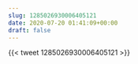 ```yaml
---
slug: 1285026930006405121
date: 2020-07-20 01:41:09+00:00
draft: false
---
```


{{< tweet 1285026930006405121 >}}
